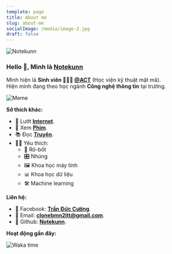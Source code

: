 ```yaml
---
template: page
title: About me
slug: about-me
socialImage: /media/image-2.jpg
draft: false
---
```

![Notekunn](https://count.getloli.com/get/@notekunn)

### Hello 👋, Mình là [Notekunn](https://Notekunn.github.io) 
Mình hiện là **Sinh viên 👨🏽‍💼 [@ACT](http://actvn.edu.vn/)** (Học viện kỹ thuật mật mã). <br />
Hiện mình đang theo học ngành **Công nghệ thông tin** tại trường. <br />

![Meme](https://media1.tenor.com/images/1c6140897565e34a4e98f618e220dc0d/tenor.gif)

**Sở thích khác:**

- 📖 Lướt **[Internet](https://www.google.com.vn)**.
- 👀 Xem **[Phim](https://www.google.com.vn)**.
- 📚 Đọc **[Truyện](https://truyencv.com/)**.
- 🤹🏽 Yêu thích:
  - 🤖 Rô-bốt 
  - 🎛 Nhúng
  - 🖼 Khoa học máy tính
  - 📊 Khoa học dữ liệu
  - 🛠 Machine learning


**Liên hệ:**

- 🐋 Facebook: **[Trần Đức Cường](https://www.facebook.com/ShiinDz)**.
- 🐍 Email: **[clonebmn2itt@gmail.com](mailto:clonebmn2itt@gmail.com)**.
- 🐬 Github: **[Notekunn](https://github.com/Notekunn)**.

**Hoạt động gần đây:**

![Waka time](https://wakatime.com/share/@notekunn/488e3440-71bb-4ae8-b13b-36808c764e8e.png)

